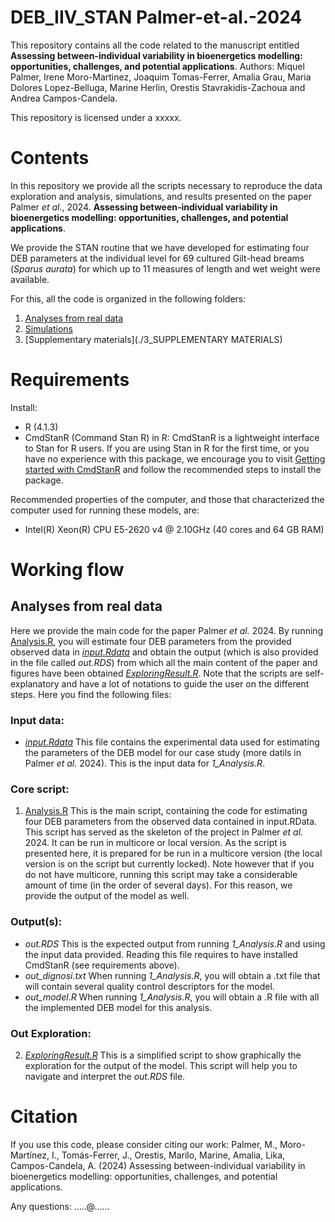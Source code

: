 # DEB_IIV_STAN  Palmer-et-al.-2024

This repository contains all the code related to the manuscript entitled **Assessing between-individual variability in bioenergetics modelling: opportunities, challenges, and potential applications**. 
Authors: Miquel Palmer, Irene Moro-Martinez, Joaquim Tomas-Ferrer, Amalia Grau, Maria Dolores Lopez-Belluga, Marine Herlin, Orestis Stavrakidis-Zachoua and Andrea Campos-Candela.

This repository is licensed under a xxxxx. 

# Contents
In this repository we provide all the scripts necessary to reproduce the data exploration and analysis, simulations, and results presented on the paper Palmer _et al._, 2024. **Assessing between-individual variability in bioenergetics modelling: opportunities, challenges, and potential applications**.

We provide the STAN routine that we have developed for estimating four DEB parameters at the individual level for 69 cultured Gilt-head breams (_Sparus aurata_) for which up to 11 measures of length and wet weight were available. 

For this, all the code is organized in the following folders: 
1. [Analyses from real data](./1_REALDATA)
2. [Simulations](./2_SIMULATIONS)
3. [Supplementary materials](./3_SUPPLEMENTARY MATERIALS)
 
# Requirements
Install: 
- R (4.1.3)
- CmdStanR (Command Stan R) in R: CmdStanR is a lightweight interface to Stan for R users. If you are using Stan in R for the first time, or you have no experience with this package, we encourage you to visit [Getting started with CmdStanR]( https://mc-stan.org/cmdstanr/articles/cmdstanr.html)  and follow the recommended steps to install the package.

Recommended properties of the computer, and those that characterized the computer used for running these models, are: 
- Intel(R) Xeon(R)  CPU E5-2620 v4 @ 2.10GHz (40 cores and 64 GB RAM)

# Working flow

## Analyses from real data
Here we provide the main code for the paper Palmer _et al._ 2024. By running [Analysis.R](./REALDATA/Analysis.R), you will estimate four DEB parameters from the provided observed data in [_input.Rdata_](./REALDATA/input.Rdata) and obtain the output (which is also provided in the file called _out.RDS_) from which all the main content of the paper and figures have been obtained [_ExploringResult.R_](./REALDATA/ExploringResult.R). Note that the scripts are self-explanatory and have a lot of notations to guide the user on the different steps. 
Here you find the following files: 
### Input data: 
- [_input.Rdata_](./REALDATA/input.Rdata) This file contains the experimental data used for estimating the parameters of the DEB model for our case study (more datils in Palmer _et al._ 2024). This is the input data for _1_Analysis.R_.
### Core script: 
1. [Analysis.R](./REALDATA/Analysis.R) This is the main script, containing the code for estimating four DEB parameters from the observed data contained in input.RData. This script has served as the skeleton of the project in Palmer _et al._ 2024. It can be run in multicore or local version. As the script is presented here, it is prepared for be run in a multicore version (the  local version is on the script but currently locked). Note however that if you do not have multicore, running this script may take a considerable amount of time (in the order of several days). For this reason, we provide the output of the model as well.
### Output(s): 
- _out.RDS_ This is the expected output from running _1_Analysis.R_ and using the input data provided. Reading this file requires to have installed CmdStanR (see requirements above).
- _out_dignosi.txt_ When running _1_Analysis.R_, you will obtain a .txt file that will contain several quality control descriptors for the model. 
- _out_model.R_ When running _1_Analysis.R_, you will obtain a .R file with all the implemented DEB model for this analysis.
### Out Exploration: 
2. [_ExploringResult.R_](./REALDATA/ExploringResult.R) This is a simplified script to show graphically the exploration for the output of the model. This script will help you to navigate and interpret the _out.RDS_ file. 



# Citation
If you use this code, please consider citing our work:
Palmer, M., Moro-Martínez, I., Tomás-Ferrer, J., Orestis, Marilo, Marine, Amalia, Lika, Campos-Candela, A. (2024) Assessing between-individual variability in bioenergetics modelling: opportunities, challenges, and potential applications.


Any questions: .....@......
